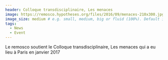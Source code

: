```yaml
---
header: Colloque transdisciplinaire, Les menaces
image: https://remosco.hypotheses.org/files/2016/09/menaces-210x300.jpg
image_size: medium # e.g. small, medium, big or fluid (100%). Default is fluid
tags:
  - News
  - Event
---
```

Le remosco soutient le Colloque transdisciplinaire, Les menaces qui a eu lieu à Paris en janvier 2017
